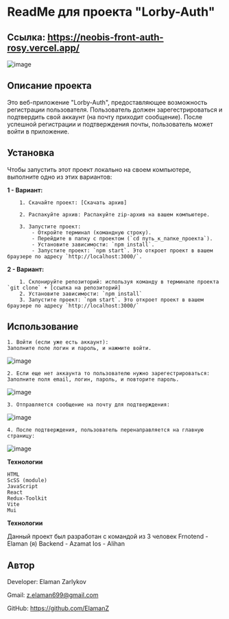 # ReadMe для проекта "Lorby-Auth"

## Ссылка: https://neobis-front-auth-rosy.vercel.app/

![image](https://github.com/ElamanZ/neobis-front-auth/assets/110537470/5d4620c4-59eb-4ded-a268-01ba82af73a3)



## Описание проекта

Это веб-приложение "Lorby-Auth", предоставляющее возможность регистрации пользователя.
Пользователь должен зарегестрироваться и подтвердить свой аккаунт (на почту приходит сообщение).
После успешной регистрации и подтверждения почты, пользователь может войти в приложение.

## Установка

Чтобы запустить этот проект локально на своем компьютере, выполните одно из этих вариантов:

**1 - Вариант:**

        1. Скачайте проект: [Скачать архив] 
  
        2. Распакуйте архив: Распакуйте zip-архив на вашем компьютере.
  
        3. Запустите проект:
            - Откройте терминал (командную строку).
            - Перейдите в папку с проектом (`cd путь_к_папке_проекта`).
            - Установите зависимости: `npm install`.
            - Запустите проект: `npm start`. Это откроет проект в вашем браузере по адресу `http://localhost:3000/`.

**2 - Вариант:**  

        1. Склонируйте репозиторий: используя команду в терминале проекта `git clone` + [ссылка на репозиторий]
        2. Установите зависимости: `npm install`
        3. Запустите проект: `npm start`. Это откроет проект в вашем браузере по адресу `http://localhost:3000/`

## Использование


    1. Войти (если уже есть аккаунт):
    Заполните поле логин и пароль, и нажмите войти.

![image](https://github.com/ElamanZ/neobis-front-auth/assets/110537470/2bbcc3b6-8ee8-4fb2-b9e7-65f82e00a530)


    2. Если еще нет аккаунта то пользователю нужно зарегестрироваться:
    Заполните поля email, логин, пароль, и повторите пароль.
    
![image](https://github.com/ElamanZ/neobis-front-auth/assets/110537470/ae963994-50e7-4c0b-a3a7-a32c3d6150e1)


    3. Отправляется сообщение на почту для подтверждения:

![image](https://github.com/ElamanZ/neobis-front-auth/assets/110537470/8d66cc09-a64b-4207-8f30-316e698218fc)


    4. После подтверждения, пользователь перенаправляется на главную страницу:

![image](https://github.com/ElamanZ/neobis-front-auth/assets/110537470/213ad151-f433-4084-956e-808fe162548d)


**Технологии**

    HTML
    ScSS (module)
    JavaScript
    React
    Redux-Toolkit
    Vite
    Mui

    
**Технологии**

  Данный проект был разработан с командой из 3 человек
  Frnotend - Elaman (я)
  Backend - Azamat
  Ios - Alihan

## Автор

   Developer: Elaman Zarlykov
   
   Gmail: z.elaman699@gmail.com
   
   GitHub: https://github.com/ElamanZ

